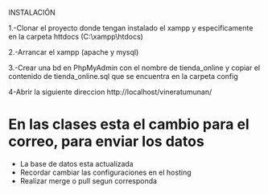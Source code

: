 INSTALACIÓN

1.-Clonar el proyecto donde tengan instalado el xampp y especificamente en la carpeta httdocs (C:\xampp\htdocs)

2.-Arrancar el xampp (apache y mysql)

3.-Crear una bd en PhpMyAdmin con el nombre de tienda_online y copiar el contenido de tienda_online.sql que se encuentra en la carpeta config

4-Abrir la siguiente direccion http://localhost/vineratumunan/


# En las clases esta el cambio para el correo, para enviar los datos
* La base de datos esta actualizada
* Recordar cambiar las configuraciones en el hosting
* Realizar merge o pull segun corresponda
